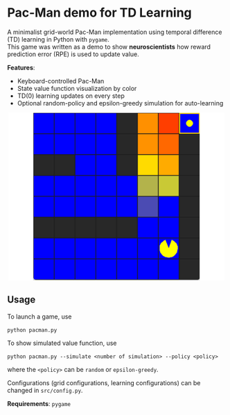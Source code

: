 # Pac-Man demo for TD Learning

A minimalist grid-world Pac-Man implementation using temporal difference (TD) learning in Python with `pygame`.  
This game was written as a demo to show **neuroscientists** how reward prediction error (RPE) is used to update value.

**Features**:
- Keyboard-controlled Pac-Man
- State value function visualization by color
- TD(0) learning updates on every step
- Optional random-policy and epsilon-greedy simulation for auto-learning

<p align="center">
  <img src="https://github.com/tianboqi/TDlearning-Pacman/blob/main/img/demo.png" width="500">
</p>

## Usage

To launch a game, use
```
python pacman.py
```

To show simulated value function, use
```
python pacman.py --simulate <number of simulation> --policy <policy>
```
where the `<policy>` can be `random` or `epsilon-greedy`.

Configurations (grid configurations, learning configurations) can be changed in `src/config.py`.

**Requirements**: `pygame`
